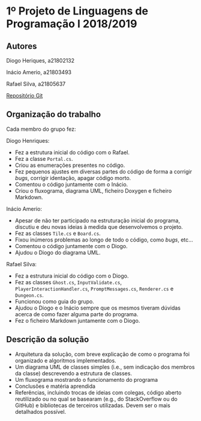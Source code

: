 # 1º Projeto de Linguagens de Programação I 2018/2019

## Autores
Diogo Heriques, a21802132

Inácio Amerio, a21803493

Rafael Silva, a21805637

[Repositório Git](https://github.com/FPTheFluffyPawed/tp1_InacioDiogoRafael)

## Organização do trabalho

Cada membro do grupo fez: 

Diogo Henriques:
* Fez a estrutura inicial do código com o Rafael.
* Fez a classe `Portal.cs`.
* Criou as enumerações presentes no código.
* Fez pequenos ajustes em diversas partes do código de forma a corrigir _bugs_,
  corrigir identação, apagar código morto.
* Comentou o código juntamente com o Inácio.
* Criou o fluxograma, diagrama UML, ficheiro Doxygen e ficheiro Markdown.

Inácio Amerio:
* Apesar de não ter participado na estruturação inicial do programa, discutiu e 
  deu novas ideias à medida que desenvolvemos o projeto.
* Fez as classes `Tile.cs` e `Board.cs`.
* Fixou inúmeros problemas ao longo de todo o código, como _bugs_, etc... 
* Comentou o código juntamente com o Diogo.
* Ajudou o Diogo do diagrama UML.

Rafael Silva:
* Fez a estrutura inicial do código com o Diogo.
* Fez as classes `Ghost.cs`, `InputValidate.cs`, `PlayerInteractionHandler.cs`, 
  `PromptMessages.cs`, `Renderer.cs` e `Dungeon.cs`.
* Funcionou como guia do grupo.
* Ajudou o Diogo e o Inácio sempre que os mesmos tiveram dúvidas acerca de como
  fazer alguma parte do programa.
* Fez o ficheiro Markdown juntamente com o Diogo.

## Descrição da solução

* Arquitetura da solução, com breve explicação de como o programa foi organizado
e algoritmos implementados.
* Um diagrama UML de classes simples (i.e., sem indicação dos membros da classe) descrevendo a estrutura de classes.
* Um fluxograma mostrando o funcionamento do programa
* Conclusões e matéria aprendida
* Referências, incluindo trocas de ideias com colegas, código aberto reutilizado
ou no qual se basearam (e.g., do StackOverflow ou do GitHub) e bibliotecas de 
terceiros utilizadas. Devem ser o mais detalhados possível.
